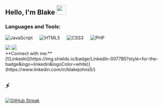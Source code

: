## Hello, I'm Blake    <img src="https://media.giphy.com/media/m0dmKBkncVETJv2h0S/giphy.gif" width="30px"><br/> 

### Languages and Tools:<br />

![JavaScript](https://img.shields.io/badge/javascript-%23323330.svg?style=for-the-badge&logo=javascript&logoColor=%23F7DF1E) &emsp; ![HTML5](https://img.shields.io/badge/html5-%23E34F26.svg?style=for-the-badge&logo=html5&logoColor=white) &emsp; ![CSS3](https://img.shields.io/badge/css3-%231572B6.svg?style=for-the-badge&logo=css3&logoColor=white) &emsp; ![PHP](https://img.shields.io/badge/php-%23777BB4.svg?style=for-the-badge&logo=php&logoColor=white)

<img src="https://skillicons.dev/icons?i=html,css,sass,bootstrap,styledcomponents,js,react,redux,php,laravel,mysql,nodejs,express,mongo,mongoose)](https://skillicons.dev" />

<img src="https://skillicons.dev/icons?i=git,firebase,vite,figma)](https://skillicons.dev" />

<br />
**Connect with me:**<br/>
[![Linkedin](https://img.shields.io/badge/LinkedIn-0077B5?style=for-the-badge&logo=linkedin&logoColor=white)](https://www.linkedin.com/in/blakejohns5/)


## ⚡
[![GitHub Streak](https://streak-stats.demolab.com?user=blakejohns5&theme=vue-dark&border_radius=3&date_format=j%2Fn%5B%2FY%5D)](https://git.io/streak-stats)


<!--
**blakejohns5/blakejohns5** is a ✨ _special_ ✨ repository because its `README.md` (this file) appears on your GitHub profile.

Here are some ideas to get you started:

- 🔭 I’m currently working on ...
- 🌱 I’m currently learning ...
- 👯 I’m looking to collaborate on ...
- 🤔 I’m looking for help with ...
- 💬 Ask me about ...
- 📫 How to reach me: ...
- 😄 Pronouns: ...
- ⚡ Fun fact: ...
-->
